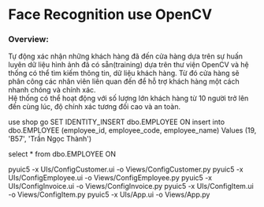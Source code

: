 # Face Recognition use OpenCV
### Overview:
Tự động xác nhận những khách hàng đã đến cửa hàng dựa trên sự huấn luyên dữ liệu hình ảnh đã có sẵn(training) dựa trên thư viện OpenCV và hệ thống có thể tìm kiếm thông tin, dữ liệu khách hàng. 
Từ đó cửa hàng sẽ phân công các nhân viên liên quan đến để hỗ trợ khách hàng một cách nhanh chóng và chính xác.  
Hệ thống có thể hoạt động với số lượng lớn khách hàng từ 10 người trở lên đến cùng lúc, độ chính xác tương đối cao và an toàn.

use shop
go
SET IDENTITY_INSERT dbo.EMPLOYEE ON
insert into dbo.EMPLOYEE (employee_id, employee_code, employee_name) Values (19, 'B57', 'Trần Ngọc Thành')

select * from dbo.EMPLOYEE ON

pyuic5 -x UIs/ConfigCustomer.ui -o Views/ConfigCustomer.py
pyuic5 -x UIs/ConfigEmployee.ui -o Views/ConfigEmployee.py
pyuic5 -x UIs/ConfigInvoice.ui -o Views/ConfigInvoice.py
pyuic5 -x UIs/ConfigItem.ui -o Views/ConfigItem.py
pyuic5 -x UIs/App.ui -o Views/App.py